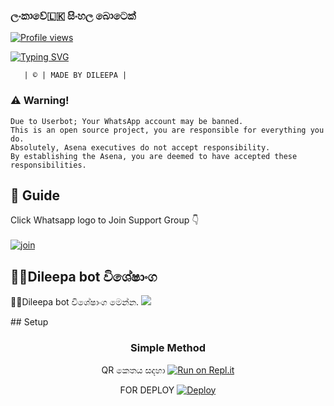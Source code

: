 ###    ලංකාවේ🇱🇰 සිංහල බොටෙක්

[![Profile views](https://komarev.com/ghpvc/?username=king-ravana-SL&label=Profile%20Views&color=red)](https://github.com/yasasdileepa/slDILEEPA)

[![Typing SVG](https://bit.ly/2VPUdnC)](https://git.io/typing-svg)

    
       | © | MADE BY DILEEPA |
    
    
### ⚠️ Warning! 
```
Due to Userbot; Your WhatsApp account may be banned.
This is an open source project, you are responsible for everything you do. 
Absolutely, Asena executives do not accept responsibility.
By establishing the Asena, you are deemed to have accepted these responsibilities.
```
## 📢 Guide
Click Whatsapp logo to Join Support Group 👇
<br>
<br>
  [![join](https://github.com/Alien-alfa/PublicBot/blob/main/wlogo.svg.png)](https://chat.whatsapp.com/GS7ZfzGCajz8Jylj2NqsZH)
  <div align="center">
       
  </div>
  
  ## 🐱‍👤Dileepa bot විශේෂාංග
🐱‍👤Dileepa bot විශේෂාංග මෙන්න.
<a href="https://gist.github.com/https://github.com/yasasdileepa/64b891a432607ba67e55c44f234fbd8f">
    <img src="https://img.shields.io/badge/Click%20here-purple&style=plastic">

  </a>
## Setup
<div align="center">

  ### Simple Method
  QR කෙතය සදහා 
[![Run on Repl.it](https://repl.it/badge/github/quiec/whatsAlfa)](https://replit.com/@KgAmda/KingRvana?v=1)
        
FOR DEPLOY
[![Deploy](https://www.herokucdn.com/deploy/button.svg)](https://heroku.com/deploy?template=https://github.com/yasasdileepa/slDILEEPA)
     </div>
